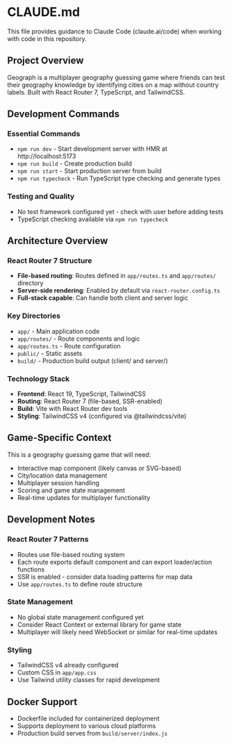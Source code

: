 # CLAUDE.md

This file provides guidance to Claude Code (claude.ai/code) when working with code in this repository.

## Project Overview

Geograph is a multiplayer geography guessing game where friends can test their geography knowledge by identifying cities on a map without country labels. Built with React Router 7, TypeScript, and TailwindCSS.

## Development Commands

### Essential Commands

- `npm run dev` - Start development server with HMR at http://localhost:5173
- `npm run build` - Create production build
- `npm run start` - Start production server from build
- `npm run typecheck` - Run TypeScript type checking and generate types

### Testing and Quality

- No test framework configured yet - check with user before adding tests
- TypeScript checking available via `npm run typecheck`

## Architecture Overview

### React Router 7 Structure

- **File-based routing**: Routes defined in `app/routes.ts` and `app/routes/` directory
- **Server-side rendering**: Enabled by default via `react-router.config.ts`
- **Full-stack capable**: Can handle both client and server logic

### Key Directories

- `app/` - Main application code
- `app/routes/` - Route components and logic
- `app/routes.ts` - Route configuration
- `public/` - Static assets
- `build/` - Production build output (client/ and server/)

### Technology Stack

- **Frontend**: React 19, TypeScript, TailwindCSS
- **Routing**: React Router 7 (file-based, SSR-enabled)
- **Build**: Vite with React Router dev tools
- **Styling**: TailwindCSS v4 (configured via @tailwindcss/vite)

## Game-Specific Context

This is a geography guessing game that will need:

- Interactive map component (likely canvas or SVG-based)
- City/location data management
- Multiplayer session handling
- Scoring and game state management
- Real-time updates for multiplayer functionality

## Development Notes

### React Router 7 Patterns

- Routes use file-based routing system
- Each route exports default component and can export loader/action functions
- SSR is enabled - consider data loading patterns for map data
- Use `app/routes.ts` to define route structure

### State Management

- No global state management configured yet
- Consider React Context or external library for game state
- Multiplayer will likely need WebSocket or similar for real-time updates

### Styling

- TailwindCSS v4 already configured
- Custom CSS in `app/app.css`
- Use Tailwind utility classes for rapid development

## Docker Support

- Dockerfile included for containerized deployment
- Supports deployment to various cloud platforms
- Production build serves from `build/server/index.js`
